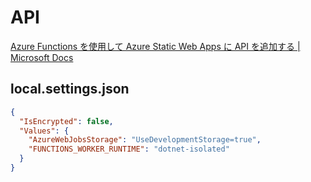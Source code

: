 # API
[Azure Functions を使用して Azure Static Web Apps に API を追加する | Microsoft Docs](https://docs.microsoft.com/ja-jp/azure/static-web-apps/add-api?tabs=vanilla-javascript)

## local.settings.json

```json
{
  "IsEncrypted": false,
  "Values": {
    "AzureWebJobsStorage": "UseDevelopmentStorage=true",
    "FUNCTIONS_WORKER_RUNTIME": "dotnet-isolated"
  }
}
```
